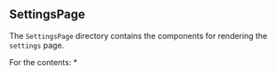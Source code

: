 ## SettingsPage

The `SettingsPage` directory contains the components for rendering the `settings` page.

For the contents:
* 